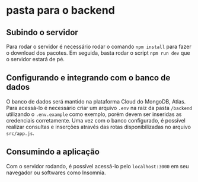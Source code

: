 # pasta para o backend

## Subindo o servidor
Para rodar o servidor é necessário rodar o comando `npm install` para fazer o download dos pacotes. Em seguida, basta rodar o script `npm run dev` que o servidor estará de pé.

## Configurando e integrando com o banco de dados
O banco de dados será mantido na plataforma Cloud do MongoDB, Atlas. Para acessá-lo é necessário criar um arquivo `.env` na raiz da pasta `/backend` utilizando o `.env.example` como exemplo, porém devem ser inseridas as credenciais corretamente. Uma vez com o banco configurado, é possível realizar consultas e inserções através das rotas disponibilizadas no arquivo `src/app.js`.

## Consumindo a aplicação
Com o servidor rodando, é possível acessá-lo pelo `localhost:3000` em seu navegador ou softwares como Insomnia.